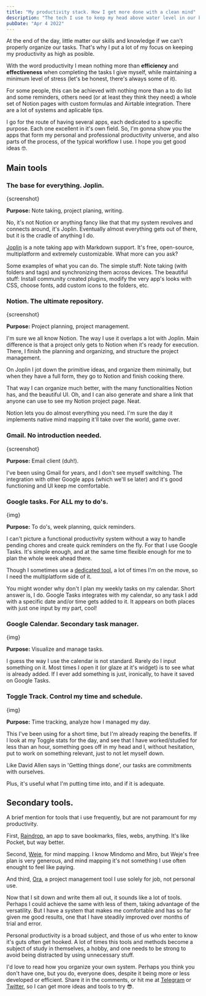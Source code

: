 ```yaml
---
title: "My productivity stack. How I get more done with a clean mind"
description: "The tech I use to keep my head above water level in our busy industry."
pubDate: "Apr 4 2022"
---
```


At the end of the day, little matter our skills and knowledge if we can't properly organize our tasks. That's why I put a lot of my focus on keeping my productivity as high as posible.

With the word productivity I mean nothing more than __efficiency__ and __effectiveness__ when completing the tasks I give myself, while maintaining a minimum level of stress (let's be honest, there's always some of it).

For some people, this can be achieved with nothing more than a to do list and some reminders, others need (or at least they think they need) a whole set of Notion pages with custom formulas and Airtable integration. There are a lot of systems and aplicable tips.

I go for the route of having several apps, each dedicated to a specific purpose. Each one excellent in it's own field. So, I'm gonna show you the apps that form my personal and professional productivity universe, and also parts of the process, of the typical workflow I use. I hope you get good ideas 🤓.

## Main tools

### The base for everything. Joplin.

{screenshot}

__Purpose:__ Note taking, project planing, writing.

No, it's not Notion or anything fancy like that that my system revolves and connects around, it's Joplin. Eventually almost everything gets out of there, but it is the cradle of anything I do.

[Joplin](https://joplinapp.org) is a note taking app with Markdown support. It's free, open-source, multiplatform and extremely customizable. What more can you ask?

Some examples of what you can do. The simple stuff: Note taking (with folders and tags) and synchronizing them across devices. The beautiful stuff: Install community created plugins, modify the very app's looks with CSS, choose fonts, add custom icons to the folders, etc.

### Notion. The ultimate repository.

{screenshot}

__Purpose:__ Project planning, project management.

I'm sure we all know Notion. The way I use it overlaps a lot with Joplin. Main difference is that a project only gets to Notion when it's ready for execution. There, I finish the planning and organizing, and structure the project management.

On Joplin I jot down the primitive ideas, and organize them minimally, but when they have a full form, they go to Notion and finish cooking there.

That way I can organize much better, with the many functionalities Notion has, and the beautiful UI. Oh, and I can also generate and share a link that anyone can use to see my Notion project page. Neat.

Notion lets you do almost everything you need. I'm sure the day it implements native mind mapping it'll take over the world, game over.

### Gmail. No introduction needed.

{screenshot}

__Purpose:__ Email client (duh!).

I've been using Gmail for years, and I don't see myself switching. The integration with other Google apps (which we'll se later) and it's good functioning and UI keep me comfortable.

### Google tasks. For ALL my to do's.

{img}

__Purpose:__ To do's, week planning, quick reminders.

I can't picture a functional productivity system without a way to handle pending chores and create quick reminders on the fly. For that I use Google Tasks. It's simple enough, and at the same time flexible enough for me to plan the whole week ahead there.

Though I sometimes use a [dedicated tool](https://weektodo.me), a lot of times I'm on the move, so I need the multiplatform side of it.

You might wonder why don't I plan my weekly tasks on my calendar. Short answer is, I do. Google Tasks integrates with my calendar, so any task I add with a specific date and/or time gets added to it. It appears on both places with just one input by my part, cool!

### Google Calendar. Secondary task manager.

{img}

__Purpose:__ Visualize and manage tasks.

I guess the way I use the calendar is not standard. Rarely do I input something on it. Most times I open it (or glaze at it's widget) is to see what is already added. If I ever add something is just, ironically, to have it saved on Google Tasks.

### Toggle Track. Control my time and schedule.

{img}

__Purpose:__ Time tracking, analyze how I managed my day.

This I've been using for a short time, but I'm already reaping the benefits. If I look at my Toggle stats for the day, and see that I have worked/studied for less than an hour, something goes off in my head and I, without hesitation, put to work on something relevant, just to not let myself down.

Like David Allen says in 'Getting things done', our tasks are commitments with ourselves.

Plus, it's useful what I'm putting time into, and if it is adequate.

## Secondary tools.

A brief mention for tools that i use frequently, but are not paramount for my productivity.

First, [Raindrop](https://raindrop.io), an app to save bookmarks, files, webs, anything. It's like Pocket, but way better.

Second, [Weje](https://weje.io), for mind mapping. I know Mindomo and Miro, but Weje's free plan is very generous, and mind mapping it's not something I use often enought to feel like paying.

And third, [Ora](https://ora.pm), a project management tool I use solely for job, not personal use.

Now that I sit down and write them all out, it sounds like a lot of tools. Perhaps I could achieve the same with less of them, taking advantage of the versatility. But I have a system that makes me comfortable and has so far given me good results, one that I have steadily improved over months of trial and error.

Personal productivity is a broad subject, and those of us who enter to know it's guts often get hooked. A lot of times this tools and methods become a subject of study in themselves, a hobby, and one needs to be strong to avoid being distracted by using unnecessary stuff.

I'd love to read how you organize your own system. Perhaps you think you don't have one, but you do, everyone does, despite it being more or less developed or efficient. Share it in the comments, or hit me at [Telegram](https://t.me/CarlosZBent) or [Twitter](https://twitter.com/CarlosZBent), so I can get more ideas and tools to try 😎.